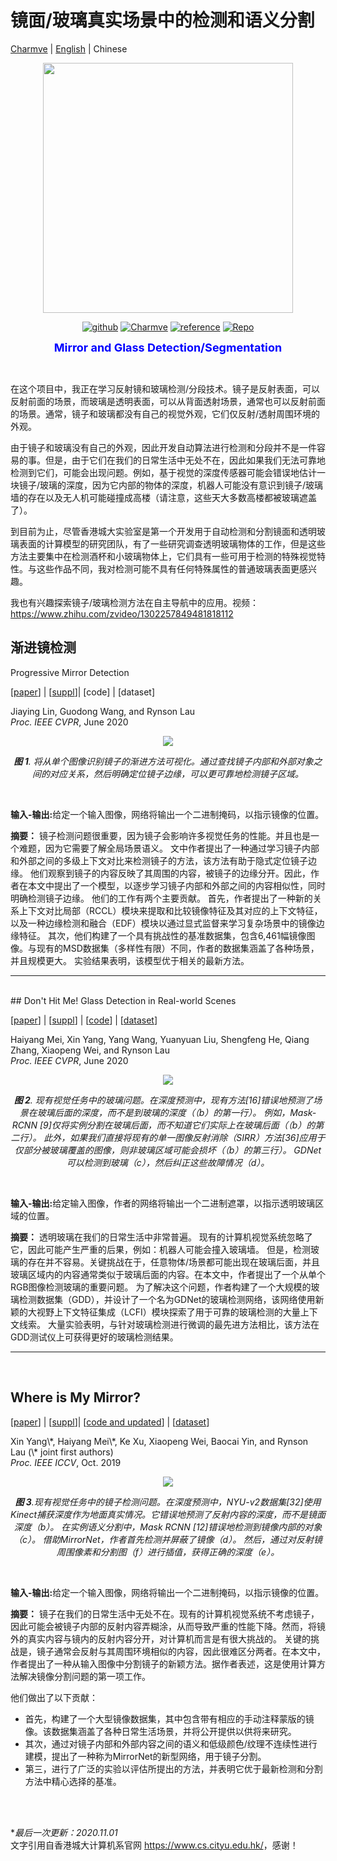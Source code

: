 # 镜面/玻璃真实场景中的检测和语义分割

<a href="https://github.com/Charmve" target="_blank">Charmve</a> | <a href="README.md" target="_blank">English</a> | Chinese

<div align="center">
    <img src="logo-GlassDetec.png" width="400px">
</div>

<p align="center">
  <a href="https://github.com/Charmve"><img src="https://img.shields.io/badge/Github-Charmve-blue" alt="github"></a>
  <a href="https://github.com/Charmve/Mirror-Glass-Detection"><img src="https://img.shields.io/badge/Charmve-Glass%20Detect-yellow" alt="Charmve"></a>
  <a href="./References.md"><img src="https://img.shields.io/badge/doc-Related%20Work-green" alt="reference"></a>
  <a href="https://github.com/Charmve/Transparent-Object-Segmentation" target="_blank"><img src="https://img.shields.io/badge/Repo-Transparent%20Object%20Segmentation-red" alt="Repo"></a>
</p>

<p align="center"> <font size=4 color="blue"><strong>Mirror and Glass Detection/Segmentation</strong></font></p>

<br>

在这个项目中，我正在学习反射镜和玻璃检测/分段技术。镜子是反射表面，可以反射前面的场景，而玻璃是透明表面，可以从背面透射场景，通常也可以反射前面的场景。通常，镜子和玻璃都没有自己的视觉外观，它们仅反射/透射周围环境的外观。

由于镜子和玻璃没有自己的外观，因此开发自动算法进行检测和分段并不是一件容易的事。但是，由于它们在我们的日常生活中无处不在，因此如果我们无法可靠地检测到它们，可能会出现问题。例如，基于视觉的深度传感器可能会错误地估计一块镜子/玻璃的深度，因为它内部的物体的深度，机器人可能没有意识到镜子/玻璃墙的存在以及无人机可能碰撞成高楼（请注意，这些天大多数高楼都被玻璃遮盖了）。

到目前为止，尽管香港城大实验室是第一个开发用于自动检测和分割镜面和透明玻璃表面的计算模型的研究团队，有了一些研究调查透明玻璃物体的工作，但是这些方法主要集中在检测酒杯和小玻璃物体上，它们具有一些可用于检测的特殊视觉特性。与这些作品不同，我对检测可能不具有任何特殊属性的普通玻璃表面更感兴趣。

我也有兴趣探索镜子/玻璃检测方法在自主导航中的应用。视频：https://www.zhihu.com/zvideo/1302257849481818112


## 渐进镜检测

Progressive Mirror Detection

<p>
  [<a href="http://www.cs.cityu.edu.hk/~rynson/papers/cvpr20c.pdf" target="_blank">paper</a>] |
  [<a href="http://www.cs.cityu.edu.hk/~rynson/papers/demos/cvpr20c-supp.pdf" target="_blank">suppl</a>]|
  [code] |
  [dataset] 
</p>
<p>Jiaying Lin, Guodong Wang, and Rynson Lau <br>
  <i>Proc. IEEE CVPR</i>, June 2020</p>

<div align=center>
  <img src="./MirrorGlassDetection_files/image001.jpg">
  <p>
    <i><b>图 1</b>. 将从单个图像识别镜子的渐进方法可视化。通过查找镜子内部和外部对象之间的对应关系，然后明确定位镜子边缘，可以更可靠地检测镜子区域。</i>
  </p>
</div>
<br>

<p><b>输入-输出:</b>给定一个输入图像，网络将输出一个二进制掩码，以指示镜像的位置。</p>

<p>
  <b>摘要：</b> 
  镜子检测问题很重要，因为镜子会影响许多视觉任务的性能。并且也是一个难题，因为它需要了解全局场景语义。
  文中作者提出了一种通过学习镜子内部和外部之间的多级上下文对比来检测镜子的方法，该方法有助于隐式定位镜子边缘。
  他们观察到镜子的内容反映了其周围的内容，被镜子的边缘分开。因此，作者在本文中提出了一个模型，以逐步学习镜子内部和外部之间的内容相似性，同时明确检测镜子边缘。
  他们的工作有两个主要贡献。
  首先，作者提出了一种新的关系上下文对比局部（RCCL）模块来提取和比较镜像特征及其对应的上下文特征，以及一种边缘检测和融合（EDF）模块以通过显式监督来学习复杂场景中的镜像边缘特征。
  其次，他们构建了一个具有挑战性的基准数据集，包含6,461幅镜像图像。与现有的MSD数据集（多样性有限）不同，作者的数据集涵盖了各种场景，并且规模更大。
  实验结果表明，该模型优于相关的最新方法。
</p>                  


<hr><br>
## Don't Hit Me! Glass Detection in Real-world Scenes   

<p>
  [<a href="http://www.cs.cityu.edu.hk/~rynson/papers/cvpr20d.pdf" target="_blank">paper</a>] | 
  [<a href="http://www.cs.cityu.edu.hk/~rynson/papers/demos/cvpr20d-supp.pdf" target="_blank">suppl</a>] | 
  [<a href="https://github.com/Charmve/Mirror-Glass-Detection/tree/master/CVPR2020_GDNet" target="_blank">code</a>] | 
  [<a href="https://github.com/Charmve/Mirror-Glass-Detection/tree/master/Dataset/train" target="_blank">dataset</a>]
</p> 
  
<p> Haiyang Mei, Xin Yang, Yang Wang, Yuanyuan Liu, Shengfeng He, Qiang Zhang, Xiaopeng Wei, and Rynson Lau <br>
  <i>Proc. IEEE CVPR</i>, June 2020 </p>
  
<div align=center>
  <img src="./MirrorGlassDetection_files/image002.jpg">
  <p>
    <i><b>图 2</b>. 现有视觉任务中的玻璃问题。在深度预测中，现有方法[16]错误地预测了场景在玻璃后面的深度，而不是到玻璃的深度（（b）的第一行）。 例如，Mask-RCNN [9]仅将实例分割在玻璃后面，而不知道它们实际上在玻璃后面（（b）的第二行）。
    此外，如果我们直接将现有的单一图像反射消除（SIRR）方法[36]应用于仅部分被玻璃覆盖的图像，则非玻璃区域可能会损坏（（b）的第三行）。 GDNet可以检测到玻璃（c），然后纠正这些故障情况（d）。</i>
  </p>
</div>
<br>

<p><b>输入-输出:</b>给定输入图像，作者的网络将输出一个二进制遮罩，以指示透明玻璃区域的位置。</p>

<p><b>摘要：</b> 
透明玻璃在我们的日常生活中非常普遍。 现有的计算机视觉系统忽略了它，因此可能产生严重的后果，例如：机器人可能会撞入玻璃墙。 但是，检测玻璃的存在并不容易。关键挑战在于，任意物体/场景都可能出现在玻璃后面，并且玻璃区域内的内容通常类似于玻璃后面的内容。在本文中，作者提出了一个从单个RGB图像检测玻璃的重要问题。
为了解决这个问题，作者构建了一个大规模的玻璃检测数据集（GDD），并设计了一个名为GDNet的玻璃检测网络，该网络使用新颖的大视野上下文特征集成（LCFI）模块探索了用于可靠的玻璃检测的大量上下文线索。 大量实验表明，与针对玻璃检测进行微调的最先进方法相比，该方法在GDD测试仪上可获得更好的玻璃检测结果。
</p>                  


<hr><br>

## Where is My Mirror?

<p>
  [<a href="http://www.cs.cityu.edu.hk/~rynson/papers/iccv19a.pdf" target="_blank">paper</a>] | 
  [<a href="http://www.cs.cityu.edu.hk/~rynson/papers/demos/iccv19a-supp.pdf" target="_blank">suppl</a>]| 
  [<a href="https://github.com/Charmve/Mirror-Glass-Detection/tree/master/ICCV2019_MirrorNet" target="_blank">code and updated</a>] |
  [<a href="https://drive.google.com/file/d/1Znw92fO6lCKfXejjSSyMyL1qtFepgjPI/view?usp=sharing" target="_blank">dataset</a>]
</p> 
 
<p>Xin Yang\*, Haiyang Mei\*, Ke Xu, Xiaopeng Wei, Baocai Yin, and Rynson Lau (\* joint first authors) <br>
  <i>Proc. IEEE ICCV</i>, Oct. 2019 </p>
 
 <div align=center>
  <img src="./MirrorGlassDetection_files/image003.jpg">
  <p>
    <i><b>图 3</b>.现有视觉任务中的镜子检测问题。在深度预测中，NYU-v2数据集[32]使用Kinect捕获深度作为地面真实情况。它错误地预测了反射内容的深度，而不是镜面深度（b）。
    在实例语义分割中，Mask RCNN [12]错误地检测到镜像内部的对象（c）。 借助MirrorNet，作者首先检测并屏蔽了镜像（d）。 然后，通过对反射镜周围像素和分割图（f）进行插值，获得正确的深度（e）。 </i>
  </p>
</div>
<br>

<p><b>输入-输出:</b>给定一个输入图像，网络将输出一个二进制掩码，以指示镜像的位置。</p>

<p><b>摘要：</b> 
镜子在我们的日常生活中无处不在。现有的计算机视觉系统不考虑镜子，因此可能会被镜子内部的反射内容弄糊涂，从而导致严重的性能下降。然而，将镜外的真实内容与镜内的反射内容分开，对计算机而言是有很大挑战的。
关键的挑战是，镜子通常会反射与其周围环境相似的内容，因此很难区分两者。在本文中，作者提出了一种从输入图像中分割镜子的新颖方法。据作者表述，这是使用计算方法解决镜像分割问题的第一项工作。

他们做出了以下贡献：
- 首先，构建了一个大型镜像数据集，其中包含带有相应的手动注释蒙版的镜像。该数据集涵盖了各种日常生活场景，并将公开提供以供将来研究。
- 其次，通过对镜子内部和外部内容之间的语义和低级颜色/纹理不连续性进行建模，提出了一种称为MirrorNet的新型网络，用于镜子分割。
- 第三，进行了广泛的实验以评估所提出的方法，并表明它优于最新检测和分割方法中精心选择的基准。
</p>                  
<br>
<br>

*<i>最后一次更新：2020.11.01</i><br>
文字引用自香港城大计算机系官网 <a href="https://www.cs.cityu.edu.hk/" target="_blank">https://www.cs.cityu.edu.hk/</a>，感谢！

